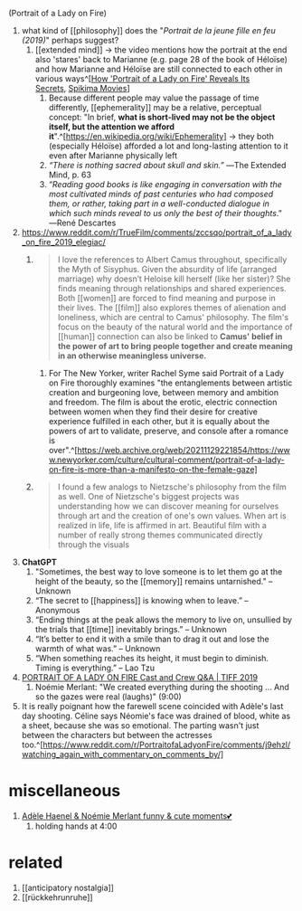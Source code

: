 (Portrait of a Lady on Fire)

1. what kind of [[philosophy]] does the "_Portrait de la jeune fille en feu (2019)_" perhaps suggest?
	1. [[extended mind]] → the video mentions how the portrait at the end also 'stares' back to Marianne (e.g. page 28 of the book of Héloïse) and how Marianne and Héloïse are still connected to each other in various ways^[[How 'Portrait of a Lady on Fire' Reveals Its Secrets](https://www.youtube.com/watch?v=wq09zsqgFOc), [Spikima Movies](https://www.youtube.com/@SpikimaMovies)]
		1. Because different people may value the passage of time differently, [[ephemerality]] may be a relative, perceptual concept: "In brief, **what is short-lived may not be the object itself, but the attention we afford it**".^[https://en.wikipedia.org/wiki/Ephemerality] → they both (especially Héloïse) afforded a lot and long-lasting attention to it even after Marianne physically left
		2. _“There is nothing sacred about skull and skin.”_ ―The Extended Mind, p. 63
		3. “_Reading good books is like engaging in conversation with the most cultivated minds of past centuries who had composed them, or rather, taking part in a well-conducted dialogue in which such minds reveal to us only the best of their thoughts_.” ―René Descartes
2. https://www.reddit.com/r/TrueFilm/comments/zccsqo/portrait_of_a_lady_on_fire_2019_elegiac/
	1. >I love the references to Albert Camus throughout, specifically the Myth of Sisyphus. Given the absurdity of life (arranged marriage) why doesn’t Heloise kill herself (like her sister)? She finds meaning through relationships and shared experiences. Both [[women]] are forced to find meaning and purpose in their lives. The [[film]] also explores themes of alienation and loneliness, which are central to Camus' philosophy. The film's focus on the beauty of the natural world and the importance of [[human]] connection can also be linked to **Camus' belief in the power of art to bring people together and create meaning in an otherwise meaningless universe.**
		1. For The New Yorker, writer Rachel Syme said Portrait of a Lady on Fire thoroughly examines "the entanglements between artistic creation and burgeoning love, between memory and ambition and freedom. The film is about the erotic, electric connection between women when they find their desire for creative experience fulfilled in each other, but it is equally about the powers of art to validate, preserve, and console after a romance is over".^[https://web.archive.org/web/20211129221854/https://www.newyorker.com/culture/cultural-comment/portrait-of-a-lady-on-fire-is-more-than-a-manifesto-on-the-female-gaze]
	2. >I found a few analogs to Nietzsche's philosophy from the film as well. One of Nietzsche's biggest projects was understanding how we can discover meaning for ourselves through art and the creation of one's own values. When art is realized in life, life is affirmed in art. Beautiful film with a number of really strong themes communicated directly through the visuals
3. **ChatGPT**
	1. "Sometimes, the best way to love someone is to let them go at the height of the beauty, so the [[memory]] remains untarnished." – Unknown
	2. “The secret to [[happiness]] is knowing when to leave.” – Anonymous
	3. “Ending things at the peak allows the memory to live on, unsullied by the trials that [[time]] inevitably brings.” – Unknown
	4. “It’s better to end it with a smile than to drag it out and lose the warmth of what was.” – Unknown
	5. “When something reaches its height, it must begin to diminish. Timing is everything.” – Lao Tzu
6. [PORTRAIT OF A LADY ON FIRE Cast and Crew Q&A | TIFF 2019](https://www.youtube.com/watch?v=88L8pIEr1nk)
	1. Noémie Merlant: "We created everything during the shooting ... And so the gazes were real (laughs)" (9:00)
2. It is really poignant how the farewell scene coincided with Adèle's last day shooting. Céline says Néomie's face was drained of blood, white as a sheet, because she was so emotional. The parting wasn't just between the characters but between the actresses too.^[https://www.reddit.com/r/PortraitofaLadyonFire/comments/j9ehzl/watching_again_with_commentary_on_comments_by/]

# miscellaneous
1. [Adèle Haenel & Noémie Merlant funny & cute moments💕](https://www.youtube.com/watch?v=sR6BNR5LMU8)
	1. holding hands at 4:00

# related
1. [[anticipatory nostalgia]]
2. [[rückkehrunruhe]]